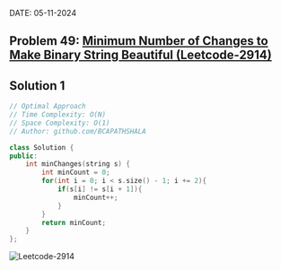 DATE: 05-11-2024

## Problem 49: [ Minimum Number of Changes to Make Binary String Beautiful (Leetcode-2914) ](https://leetcode.com/problems/minimum-number-of-changes-to-make-binary-string-beautiful)

## Solution 1

```cpp
// Optimal Approach
// Time Complexity: O(N)
// Space Complexity: O(1)
// Author: github.com/BCAPATHSHALA

class Solution {
public:
    int minChanges(string s) {
        int minCount = 0;
        for(int i = 0; i < s.size() - 1; i += 2){
            if(s[i] != s[i + 1]){
                minCount++;
            }
        }
        return minCount;
    }
};
```

![Leetcode-2914]()
